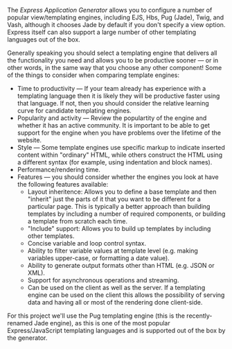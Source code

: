 The _Express Application Generator_ allows you to configure a number of popular view/templating engines, including EJS, Hbs, Pug (Jade), Twig, and Vash, although it chooses Jade by default if you don't specify a view option. Express itself can also support a large number of other templating languages out of the box.

Generally speaking you should select a templating engine that delivers all the functionality you need and allows you to be productive sooner — or in other words, in the same way that you choose any other component! Some of the things to consider when comparing template engines:

* Time to productivity — If your team already has experience with a templating language then it is likely they will be productive faster using that language. If not, then you should consider the relative learning curve for candidate templating engines.
* Popularity and activity — Review the populartity of the engine and whether it has an active community. It is important to be able to get support for the engine when you have problems over the lifetime of the website.
* Style — Some template engines use specific markup to indicate inserted content within "ordinary" HTML, while others construct the HTML using a different syntax (for example, using indentation and block names).
* Performance/rendering time.
* Features — you should consider whether the engines you look at have the following features available: 
    * Layout inheritence: Allows you to define a base template and then "inherit" just the parts of it that you want to be different for a particular page. This is typically a better approach than building templates by including a number of required components, or building a template from scratch each time.
    * "Include" support: Allows you to build up templates by including other templates.
    * Concise variable and loop control syntax.
    * Ability to filter variable values at template level (e.g. making variables upper-case, or formatting a date value).
    * Ability to generate output formats other than HTML (e.g. JSON or XML).
    * Support for asynchronous operations and streaming.
    * Can be used on the client as well as the server. If a templating engine can be used on the client this allows the possibility of serving data and having all or most of the rendering done client-side.

For this project we'll use the Pug templating engine (this is the recently-renamed Jade engine), as this is one of the most popular Express/JavaScript templating languages and is supported out of the box by the generator.
